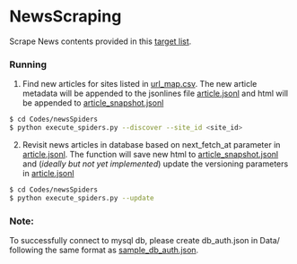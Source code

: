 # NewsScraping
Scrape News contents provided in this [target list](https://airtable.com/tbl3DrYs5mXgl0EV9/viw2cuXweY8OxNkX6?blocks=hide).

### Running
1. Find new articles for sites listed in [url_map.csv](Data/url_map.csv). The new article metadata will be appended to the jsonlines file [article.jsonl](Data/article.jsonl) and html will be appended to [article_snapshot.jsonl](Data/article_snapshot.jsonl)
```sh
$ cd Codes/newsSpiders
$ python execute_spiders.py --discover --site_id <site_id> 
```
2. Revisit news articles in database based on next_fetch_at parameter in [article.jsonl](Data/article.jsonl). 
The function will save new html to [article_snapshot.jsonl](Data/article_snapshot.jsonl) and (_ideally but not yet implemented_) update the versioning parameters in [article.jsonl](Data/article.jsonl)
```sh
$ cd Codes/newsSpiders
$ python execute_spiders.py --update
```

### Note:
To successfully connect to mysql db, please create db_auth.json in Data/ following the same format as [sample_db_auth.json](Data/sample_db_auth.json).

